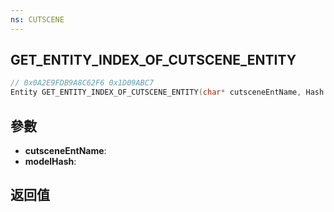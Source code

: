 ```yaml
---
ns: CUTSCENE
---
```

## GET_ENTITY_INDEX_OF_CUTSCENE_ENTITY

```c
// 0x0A2E9FDB9A8C62F6 0x1D09ABC7
Entity GET_ENTITY_INDEX_OF_CUTSCENE_ENTITY(char* cutsceneEntName, Hash modelHash);
```


## 參數
* **cutsceneEntName**: 
* **modelHash**: 

## 返回值
